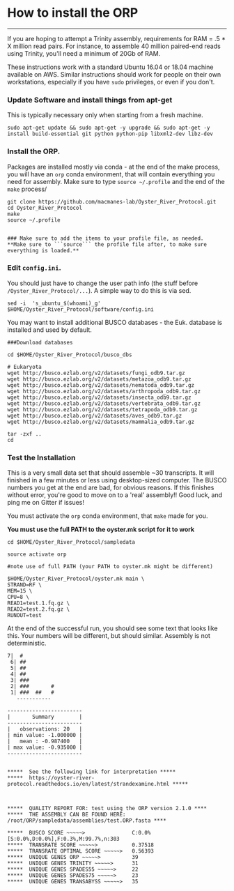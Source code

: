 # How to install the ORP
---

If you are hoping to attempt a Trinity assembly, requirements for RAM = .5 * X million read pairs. For instance, to assemble 40 million paired-end reads using Trinity, you'll need a minimum of 20Gb of RAM.

These instructions work with a standard Ubuntu 16.04 or 18.04 machine available on AWS. Similar instructions should work for people on their own workstations, especially if you have `sudo` privileges, or even if you don't.


### Update Software and install things from apt-get
This is typically necessary only when starting from a fresh machine.

```
sudo apt-get update && sudo apt-get -y upgrade && sudo apt-get -y install build-essential git python python-pip libxml2-dev libz-dev
```



### Install the ORP.

Packages are installed mostly via conda - at the end of the make process, you will have an `orp` conda environment, that will contain everything you need for assembly. Make sure to type `source ~/.profile` and the end of the `make` process/

```
git clone https://github.com/macmanes-lab/Oyster_River_Protocol.git
cd Oyster_River_Protocol
make
source ~/.profile


### Make sure to add the items to your profile file, as needed.
**Make sure to ```source``` the profile file after, to make sure everything is loaded.**
```

### Edit `config.ini`.
You should just have to change the user path info (the stuff before `/Oyster_River_Protocol/...`). A simple way to do this is via sed.

```
sed -i  's_ubuntu_$(whoami)_g' $HOME/Oyster_River_Protocol/software/config.ini
```

You may want to install additional BUSCO databases - the Euk. database is installed and used by default.

```
###Download databases

cd $HOME/Oyster_River_Protocol/busco_dbs

# Eukaryota
wget http://busco.ezlab.org/v2/datasets/fungi_odb9.tar.gz
wget http://busco.ezlab.org/v2/datasets/metazoa_odb9.tar.gz
wget http://busco.ezlab.org/v2/datasets/nematoda_odb9.tar.gz
wget http://busco.ezlab.org/v2/datasets/arthropoda_odb9.tar.gz
wget http://busco.ezlab.org/v2/datasets/insecta_odb9.tar.gz
wget http://busco.ezlab.org/v2/datasets/vertebrata_odb9.tar.gz
wget http://busco.ezlab.org/v2/datasets/tetrapoda_odb9.tar.gz
wget http://busco.ezlab.org/v2/datasets/aves_odb9.tar.gz
wget http://busco.ezlab.org/v2/datasets/mammalia_odb9.tar.gz

tar -zxf ..
cd
```

### Test the Installation

This is a very small data set that should assemble ~30 transcripts. It will finished in a few minutes or less using desktop-sized computer. The BUSCO numbers you get at the end are bad, for obvious reasons. If this finishes without error, you're good to move on to a 'real' assembly!! Good luck, and ping me on Gitter if issues!

You must activate the `orp` conda environment, that `make` made for you.

**You must use the full PATH to the oyster.mk script for it to work**

```
cd $HOME/Oyster_River_Protocol/sampledata

source activate orp

#note use of full PATH (your PATH to oyster.mk might be different)

$HOME/Oyster_River_Protocol/oyster.mk main \
STRAND=RF \
MEM=15 \
CPU=8 \
READ1=test.1.fq.gz \
READ2=test.2.fq.gz \
RUNOUT=test
```

At the end of the successful run, you should see some text that looks like this. Your numbers will be different, but should similar. Assembly is not deterministic.

```
7|  #
 6| ##
 5| ##
 4| ##
 3| ###
 2| ###       #
 1| ###  ##   #
   -----------

------------------------
|       Summary        |
------------------------
|   observations: 20   |
| min value: -1.000000 |
|   mean : -0.987400   |
| max value: -0.935000 |
------------------------


*****  See the following link for interpretation *****
*****  https://oyster-river-protocol.readthedocs.io/en/latest/strandexamine.html *****



*****  QUALITY REPORT FOR: test using the ORP version 2.1.0 ****
*****  THE ASSEMBLY CAN BE FOUND HERE: /root/ORP/sampledata/assemblies/test.ORP.fasta ****

*****  BUSCO SCORE ~~~~~>               C:0.0%[S:0.0%,D:0.0%],F:0.3%,M:99.7%,n:303
*****  TRANSRATE SCORE ~~~~~>           0.37518
*****  TRANSRATE OPTIMAL SCORE ~~~~~>   0.56393
*****  UNIQUE GENES ORP ~~~~~>          39
*****  UNIQUE GENES TRINITY ~~~~~>      31
*****  UNIQUE GENES SPADES55 ~~~~~>     22
*****  UNIQUE GENES SPADES75 ~~~~~>     23
*****  UNIQUE GENES TRANSABYSS ~~~~~>   35
```
